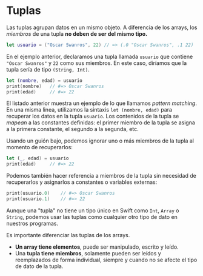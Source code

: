 # Tuplas

Las tuplas agrupan datos en un mismo objeto. A diferencia de los arrays, los *miembros* de una tupla **no deben de ser del mismo tipo.**

```swift
let usuario = ("Oscar Swanros", 22) // => (.0 "Oscar Swanros", .1 22)
```

En el ejemplo anterior, declaramos una tupla llamada `usuario` que contiene `"Oscar Swanros"` y `22` como sus miembros. En este caso, diríamos que la tupla sería de tipo `(String, Int)`.

```swift
let (nombre, edad) = usuario
print(nombre)   // #=> Oscar Swanros
print(edad)     // #=> 22
```

El listado anterior muestra un ejemplo de lo que llamamos *pattern matching*. En una misma linea, utilizamos la sintaxis `let (nombre, edad)` para recuperar los datos en la tupla `usuario`. Los contenidos de la tupla se *mapean* a las constantes definidas: el primer miembro de la tupla se asigna a la primera constante, el segundo a la segunda, etc.

Usando un guión bajo, podemos ignorar uno o más miembros de la tupla al momento de recuperarlos:

```swift
let (_, edad) = usuario
print(edad)     // #=> 22
```

Podemos también hacer referencia a miembros de la tupla sin necesidad de recuperarlos y asignarlos a constantes o variables externas:

```swift
print(usuario.0)    // #=> Oscar Swanros
print(usuario.1)    // #=> 22
```

Aunque una "tupla" no tiene un tipo único en Swift como `Int`, `Array` o `String`, podemos usar las tuplas como cualquier otro tipo de dato en nuestros programas.

Es importante diferenciar las tuplas de los arrays. 

* **Un array tiene elementos**, puede ser manipulado, escrito y leído.
* Una **tupla tiene miembros**, solamente pueden ser leídos y reemplazados de forma individual, siempre y cuando no se afecte el tipo de dato de la tupla.